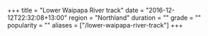 +++
title = "Lower Waipapa River track"
date = "2016-12-12T22:32:08+13:00"
region = "Northland"
duration = ""
grade = ""
popularity = ""
aliases = ["/lower-waipapa-river-track"]
+++
